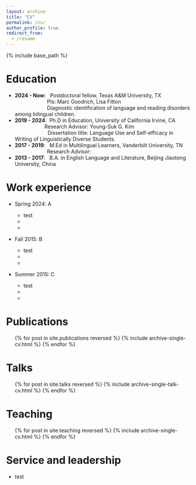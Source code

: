 ```yaml
---
layout: archive
title: "CV"
permalink: /cv/
author_profile: true
redirect_from:
  - /resume
---
```


{% include base_path %}

Education
======
* **2024 - Now**: &nbsp; Postdoctoral fellow, Texas A&M University, TX  
&emsp;&emsp;&emsp;&emsp;&emsp;&ensp;&ensp; PIs: Marc Goodrich, Lisa Fitton  
&emsp;&emsp;&emsp;&emsp;&emsp;&emsp; Diagnostic identification of language and reading disorders among bilingual children.
* **2019 - 2024**:&nbsp; Ph.D in Education, University of California Irvine, CA  
&emsp;&emsp;&emsp;&emsp;&emsp;&ensp; Research Advisor: Young-Suk G. Kim  
&emsp;&emsp;&emsp;&emsp;&emsp;&nbsp;&nbsp;&nbsp;&nbsp; Dissertation title: Language Use and Self-efficacy in Writing of Linguistically Diverse Students.
* **2017 - 2019**: &nbsp; M.Ed in Multilingual Learners, Vanderbilt University, TN  
&emsp;&emsp;&emsp;&emsp;&emsp;&emsp; Research Advisor: 
* **2013 - 2017**: &nbsp; B.A. in English Language and Literature, Beijing Jiaotong University, China

Work experience
======
* Spring 2024: A
  * test
  * 
  * 

* Fall 2015: B
  * test
  * 
  * 

* Summer 2015: C
  * test
  * 
  * 
  
Publications
======
  <ul>{% for post in site.publications reversed %}
    {% include archive-single-cv.html %}
  {% endfor %}</ul>
  
Talks
======
  <ul>{% for post in site.talks reversed %}
    {% include archive-single-talk-cv.html  %}
  {% endfor %}</ul>
  
Teaching
======
  <ul>{% for post in site.teaching reversed %}
    {% include archive-single-cv.html %}
  {% endfor %}</ul>
  
Service and leadership
======
* test
